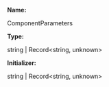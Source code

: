 **Name:**

ComponentParameters

**Type:**

string | Record<string, unknown>

**Initializer:**

string | Record<string, unknown>

